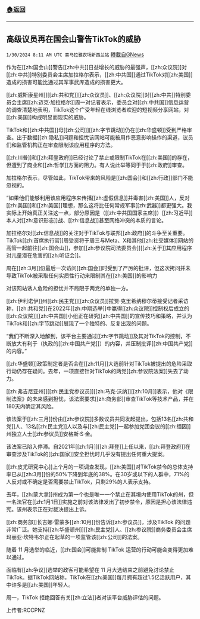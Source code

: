 ###  [:house:返回](README.md)
---


## 高级议员再在国会山警告TikTok的威胁
`1/30/2024 8:11 AM UTC 喜马拉雅农场新西兰站` [轉載自GNews](https://gnews.org/articles/2265489)

作为在[[zh:国会山]]警告[[zh:中共]]日益增长的威胁的最强声，[[zh:众议院]]对[[zh:中共]]特别委员会主席加拉格尔表示，[[zh:中共国]]通过TikTok对[[zh:美国]]造成的损害可能比通过其军事武库造成的损害更大。

[[zh:威斯康星州]][[zh:共和党]][[zh:众议员]]、[[zh:众议院]]对[[zh:中共]]特别委员会主席[[zh:迈克·加拉格尔]]周一对记者表示，委员会对[[zh:中共国]]信息运营的调查清楚地表明，TikTok这个广受年轻在线浏览者欢迎的短视频分享网站，对[[zh:美国]]构成明显而现实的威胁。

TikTok和[[zh:中共国]]母[[zh:公司]][[zh:字节跳动]]仍在[[zh:华盛顿]]受到严格审查。出于数据[[zh:隐私]]问题和担忧该网站可能被用作恶意影响操作的渠道，议员们和监管机构正在审查限制该应用程序的方法。

[[zh:川普]]和[[zh:拜登政府]]已经讨论了禁止或限制TikTok在[[zh:美国]]的存在，但遭到了商业和[[zh:哲学]]方面的阻力。有人说此举等同于于[[zh:政府]]审查。

加拉格尔表示，尽管如此，TikTok带来的风险是[[zh:国会]]和[[zh:行政]]部门不能忽视的。

“如果他们能够利用该应用程序来传播[[zh:虚假信息]]并毒害[[zh:美国]]人，反对[[zh:美国]]和[[zh:美国]]理想，那么这将比任何常规军事[[zh:武器]]都更强大。我实际上开始真正关注这一点，部分原因是（[[zh:中共国国家主席]]）[[zh:习近平]]本人对[[zh:意识形态]]战、[[zh:信息战]]甚至网络冲突的本质的言论。

加拉格尔对[[zh:信息战]]的关注对于TikTok与联邦[[zh:政府]]的斗争至关重要。TikTok[[zh:首席执行官]]周受资将于周三与Meta、X和其他[[zh:社交媒体]]网站的高管一起前往[[zh:国会山]]，参加[[zh:参议院司法委员会]][[zh:关于]]其应用程序对儿童潜在危害的[[zh:听证会]]。

周在[[zh:3月]]份最后一次访问[[zh:国会]]时受到了严厉的批评，但这次拷问并未导致TikTok被采取任何实质性行动来限制其在[[zh:美国]]的影响力

对该网站诱人危险的担忧并不局限于两党的单独一方。

[[zh:伊利诺伊]]州[[zh:民主党]][[zh:众议员]]拉贾·克里希纳穆尔蒂接受记者采访称，[[zh:共和党]]在2022年[[zh:中期选举]]中赢得[[zh:众议院]]控制权后成立的[[zh:众议院]][[zh:中共国]]小组正在研究[[zh:中共国]]的宣传技巧和策略，并认为TikTok和[[zh:字节跳动]]展现了一个独特的、反复出现的问题。

“我们不断深入地解到，该平台主要通过[[zh:字节跳动]]及其对TikTok的控制，不断放大有利于（执政的[[zh:中国共产党]]）的内容，并压制批评[[zh:中国共产党]]的内容。”

[[zh:华盛顿]]政策制定者是否会在[[zh:11月]]大选前针对TikTok被提出的危险采取行动仍存在疑问。去年，一项直接针对TikTok的两党[[zh:参议院法案]]失去了动力。

[[zh:弗吉尼亚州]][[zh:民主党参议员]][[zh:马克·沃纳]][[zh:10月]]表示，他对《限制法案》的未来感到担忧，该法案要求[[zh:商务部]]审查TikTok等技术产品，并在180天内确定其风险。

该法案于[[zh:三月]]份由[[zh:参议院]]多数议员共同发起提出，包括13名[[zh:共和党]]人、13名[[zh:民主党]]人以及与[[zh:民主党]]一起参加党团会议的[[zh:缅因]]州独立人士[[zh:参议员]]安格斯·S·金。

该法案已陷入停滞。自2021年[[zh:1月]][[zh:拜登]]上任以来，[[zh:拜登政府]]在审查涉及TikTok的[[zh:国家]]安全担忧时几乎没有提出任何重大提案。

[[zh:皮尤研究中心]]上个月的一项调查发现，[[zh:美国]]对TikTok禁令的总体支持率已从[[zh:3月]]份的50%下降到年底的38%。在30岁或以下的人群中，71%的人反对或不确定是否需要禁止TikTok，只剩29%的人表示支持。

去年，[[zh:蒙大拿]]州成为第一个也是唯一一个禁止在其境内使用TikTok的州，但一名法官在[[zh:1月1日]]实施之前对该法律发出了初步禁令，原因是担心该法律违宪。该州表示正在对裁决提出上诉。

[[zh:商务部]]长吉娜·雷蒙多[[zh:10月]]份告诉[[zh:参议员]]，涉及TikTok 的问题非常广泛。她支持[[zh:华盛顿州]][[zh:民主党]]人、[[zh:参议院]]商务委员会主席玛丽亚·坎特韦尔正在起草的一项监管该[[zh:公司]]的法案。

随着 11 月选举的临近，[[zh:国会]]可能抑制 TikTok 运营的行动可能会变得更加难以通过。

面临有[[zh:争议]]选举的政客可能希望在 11 月大选结束之前避免讨论禁止 TikTok。据TikTok网站称，TikTok在[[zh:美国]]每月拥有超过1.5亿活跃用户，其中许多是[[zh:美国]]年轻人。

周一，TikTok 拒绝回答有关[[zh:立法]]者对该平台威胁评估的问题。

上传者:RCCPNZ
